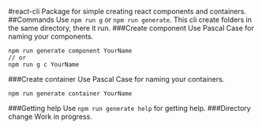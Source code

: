 #react-cli
Package for simple creating react components and containers.
##Commands
Use `npm run g` or `npm run generate`. This cli create folders in the same directory, there it run.
###Create component
Use Pascal Case for naming your components.
```$js
npm run generate component YourName
// or
npm run g c YourName
```
###Create container
Use Pascal Case for naming your containers.
```$js
npm run generate container YourName
```
###Getting help
Use `npm run generate help` for getting help.
###Directory change
Work in progress.